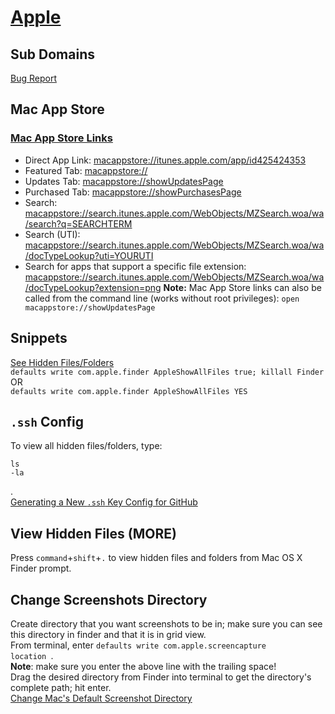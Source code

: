 # [Apple](https://apple.com/)  

## Sub Domains  
[Bug Report](https://bugreport.apple.com/web/)  

## Mac App Store  
### [Mac App Store Links](https://joshbuchea.com/mac-app-store-links/)  
*   Direct App Link: [macappstore://itunes.apple.com/app/id425424353](macappstore://itunes.apple.com/app/id425424353)
*   Featured Tab: [macappstore://](macappstore://)
*   Updates Tab: [macappstore://showUpdatesPage](macappstore://showUpdatesPage)
*   Purchased Tab: [macappstore://showPurchasesPage](macappstore://showPurchasesPage)
*   Search: [macappstore://search.itunes.apple.com/WebObjects/MZSearch.woa/wa/search?q=SEARCHTERM](macappstore://search.itunes.apple.com/WebObjects/MZSearch.woa/wa/search?q=SEARCHTERM)
*   Search (UTI): [macappstore://search.itunes.apple.com/WebObjects/MZSearch.woa/wa/docTypeLookup?uti=YOURUTI](macappstore://search.itunes.apple.com/WebObjects/MZSearch.woa/wa/docTypeLookup?uti=YOURUTI)
*   Search for apps that support a specific file extension: [macappstore://search.itunes.apple.com/WebObjects/MZSearch.woa/wa/docTypeLookup?extension=png](macappstore://search.itunes.apple.com/WebObjects/MZSearch.woa/wa/docTypeLookup?extension=png)
**Note:** Mac App Store links can also be called from the command line (works without root privileges): `open macappstore://showUpdatesPage`

## Snippets  
[See Hidden Files/Folders](https://appleinsider.com/articles/18/07/27/how-to-see-hidden-files-and-folders-in-macos)  
`defaults write com.apple.finder AppleShowAllFiles true; killall Finder`  
OR  
`defaults write com.apple.finder AppleShowAllFiles YES`

## <code>.ssh</code> Config  
To view all hidden files/folders, type: <pre><code>ls -la</code></pre>.  
[Generating a New <code>.ssh</code> Key Config for GitHub](https://help.github.com/en/articles/generating-a-new-ssh-key-and-adding-it-to-the-ssh-agent#generating-a-new-ssh-key)  

## View Hidden Files (MORE)  
Press <code>command</code>+<code>shift</code>+<code>.</code> to view hidden files and folders from Mac OS X Finder prompt.  

## Change Screenshots Directory  
Create directory that you want screenshots to be in; make sure you can see this directory in finder and that it is in grid view.  
From terminal, enter <code>defaults write com.apple.screencapture location </code>.  
**Note**: make sure you enter the above line with the trailing space!  
Drag the desired directory from Finder into terminal to get the directory's complete path; hit enter.  
[Change Mac's Default Screenshot Directory](https://www.laptopmag.com/articles/change-macs-default-screenshot-directory)  
